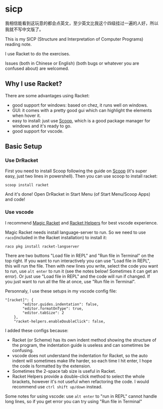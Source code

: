 # sicp

我相信能看到这玩意的都会点英文，至少英文比我这个四级挂过一遍的人好，所以我就不写中文版了。

This is my SICP (Structure and Interpretation of Computer Programs) reading note.

I use Racket to do the exercises.

Issues (both in Chinese or English) (both bugs or whatever you are confused about) are welcomed.

## Why I use Racket?

There are some advantages using Racket:

* good support for windows: based on chez, it runs well on windows.
* GUI: it comes with a pretty good gui which can highlight the elements when hover it.
* easy to install: just use [Scoop](https://scoop.sh), which is a good package manager for windows and it's ready to go.
* good support for vscode.

## Basic Setup

### Use DrRacket

First you need to install Scoop following the guide on [Scoop](https://scoop.sh) (it's super easy, just two lines in powershell). Then you can use scoop to install racket:

```
scoop install racket
```

And it's done! Open DrRacket in Start Menu (of Start Menu/Scoop Apps) and code!

### Use vscode

I recommend [Magic Racket](https://marketplace.visualstudio.com/items?itemName=evzen-wybitul.magic-racket) and [Racket Helpers](https://marketplace.visualstudio.com/items?itemName=Calvin-LL.racket-helpers) for best vscode experience.

Magic Racket needs install language-server to run. So we need to use `raco`(included in the Racket installation) to install it:

```
raco pkg install racket-langserver
```

There are two buttons "Load file in REPL" and "Run file in Terminal" on the top right. If you want to run interactively you can use "Load file in REPL", this will run the file. Then with new lines you write, select the code you want to run, use `alt enter` to run it (see the notes below! Sometimes it can get an error). Or just use "Load file in REPL" and the code will run if changed. If you just want to run all the file at once, use "Run file in Terminal".

Personnaly, I use these setups in my vscode config file:

```
"[racket]": {
        "editor.guides.indentation": false,
        "editor.formatOnType": true,
        "editor.tabSize": 2
    },
    "racket-helpers.enableDoubleClick": false,
```

I added these configs because:

* Racket (or Scheme) has its own indent method showing the structure of the program, the indentation guide is useless and can sometimes be confusing.
* vscode does not understand the indentation for Racket, so the auto indent will sometimes make life harder, so each time I hit enter, I hope the code is formatted by the extension.
* Sometimes the 2-space tab size is useful in Racket.
* Racket Helpers provide a double-click method to select the whole brackets, however it's not useful when refactoring the code. I would recommend use `ctrl shift up/down` instead.

Some notes for using vscode: use `alt enter` to "run in REPL" cannot handle long lines, so if you get error you can try using "Run file in Terminal"